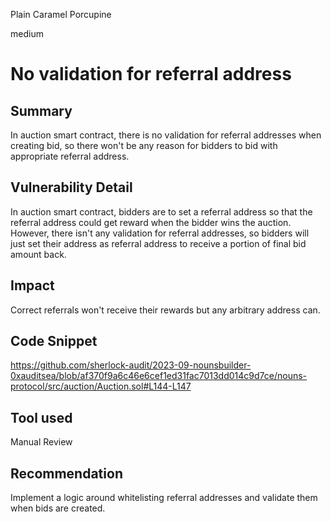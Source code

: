 Plain Caramel Porcupine

medium

# No validation for referral address

## Summary
In auction smart contract, there is no validation for referral addresses when creating bid, so there won't be any reason for bidders to bid with appropriate referral address.

## Vulnerability Detail
In auction smart contract, bidders are to set a referral address so that the referral address could get reward when the bidder wins the auction.
However, there isn't any validation for referral addresses, so bidders will just set their address as referral address to receive a portion of final bid amount back.

## Impact
Correct referrals won't receive their rewards but any arbitrary address can.

## Code Snippet
https://github.com/sherlock-audit/2023-09-nounsbuilder-0xauditsea/blob/af370f9a6c46e6cef1ed31fac7013dd014c9d7ce/nouns-protocol/src/auction/Auction.sol#L144-L147

## Tool used
Manual Review

## Recommendation
Implement a logic around whitelisting referral addresses and validate them when bids are created.